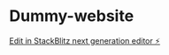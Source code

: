 # Dummy-website

[Edit in StackBlitz next generation editor ⚡️](https://stackblitz.com/~/github.com/beasthunter5943/Dummy-website)